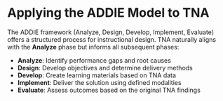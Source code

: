 # Applying the ADDIE Model to TNA

The ADDIE framework (Analyze, Design, Develop, Implement, Evaluate) offers a structured process for instructional design. TNA naturally aligns with the **Analyze** phase but informs all subsequent phases:
- **Analyze**: Identify performance gaps and root causes
- **Design**: Develop objectives and determine delivery methods
- **Develop**: Create learning materials based on TNA data
- **Implement**: Deliver the solution using defined modalities
- **Evaluate**: Assess outcomes based on the original TNA findings
